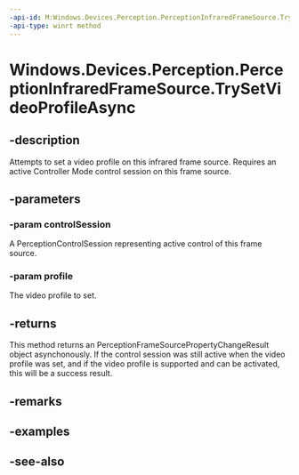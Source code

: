 ----api-id: M:Windows.Devices.Perception.PerceptionInfraredFrameSource.TrySetVideoProfileAsync(Windows.Devices.Perception.PerceptionControlSession,Windows.Devices.Perception.PerceptionVideoProfile)
-api-type: winrt method
---<!-- Method syntaxpublic Windows.Foundation.IAsyncOperation<Windows.Devices.Perception.PerceptionFrameSourcePropertyChangeResult> TrySetVideoProfileAsync(Windows.Devices.Perception.PerceptionControlSession controlSession, Windows.Devices.Perception.PerceptionVideoProfile profile)--># Windows.Devices.Perception.PerceptionInfraredFrameSource.TrySetVideoProfileAsync## -descriptionAttempts to set a video profile on this infrared frame source. Requires an active Controller Mode control session on this frame source.## -parameters### -param controlSessionA PerceptionControlSession representing active control of this frame source.### -param profileThe video profile to set.## -returnsThis method returns an PerceptionFrameSourcePropertyChangeResult object asynchonously. If the control session was still active when the video profile was set, and if the video profile is supported and can be activated, this will be a success result.## -remarks## -examples## -see-also